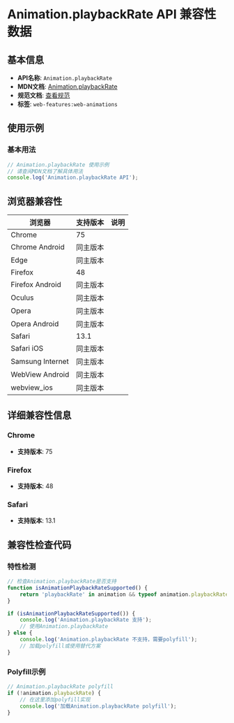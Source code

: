 # Animation.playbackRate API 兼容性数据

## 基本信息

- **API名称**: `Animation.playbackRate`
- **MDN文档**: [Animation.playbackRate](https://developer.mozilla.org/docs/Web/API/Animation/playbackRate)
- **规范文档**: [查看规范](https://drafts.csswg.org/web-animations-1/#dom-animation-playbackrate)
- **标签**: `web-features:web-animations`

## 使用示例

### 基本用法

```javascript
// Animation.playbackRate 使用示例
// 请查阅MDN文档了解具体用法
console.log('Animation.playbackRate API');
```

## 浏览器兼容性

| 浏览器 | 支持版本 | 说明 |
|--------|----------|------|
| Chrome | 75 |  |
| Chrome Android | 同主版本 |  |
| Edge | 同主版本 |  |
| Firefox | 48 |  |
| Firefox Android | 同主版本 |  |
| Oculus | 同主版本 |  |
| Opera | 同主版本 |  |
| Opera Android | 同主版本 |  |
| Safari | 13.1 |  |
| Safari iOS | 同主版本 |  |
| Samsung Internet | 同主版本 |  |
| WebView Android | 同主版本 |  |
| webview_ios | 同主版本 |  |

## 详细兼容性信息

### Chrome

- **支持版本**: 75

### Firefox

- **支持版本**: 48

### Safari

- **支持版本**: 13.1

## 兼容性检查代码

### 特性检测

```javascript
// 检查Animation.playbackRate是否支持
function isAnimationPlaybackRateSupported() {
    return 'playbackRate' in animation && typeof animation.playbackRate === 'function';
}

if (isAnimationPlaybackRateSupported()) {
    console.log('Animation.playbackRate 支持');
    // 使用Animation.playbackRate
} else {
    console.log('Animation.playbackRate 不支持，需要polyfill');
    // 加载polyfill或使用替代方案
}
```

### Polyfill示例

```javascript
// Animation.playbackRate polyfill
if (!animation.playbackRate) {
    // 在这里添加polyfill实现
    console.log('加载Animation.playbackRate polyfill');
}
```

